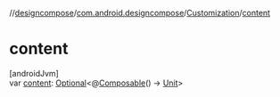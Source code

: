 //[designcompose](../../../index.md)/[com.android.designcompose](../index.md)/[Customization](index.md)/[content](content.md)

# content

[androidJvm]\
var [content](content.md): [Optional](https://developer.android.com/reference/kotlin/java/util/Optional.html)&lt;@[Composable](https://developer.android.com/reference/kotlin/androidx/compose/runtime/Composable.html)() -&gt; [Unit](https://kotlinlang.org/api/latest/jvm/stdlib/kotlin/-unit/index.html)&gt;
